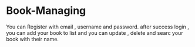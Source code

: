 # Book-Managing
You can Register with email , username and password.
after success login , you can add your book to list and you can update , delete and searc your book with their name.

